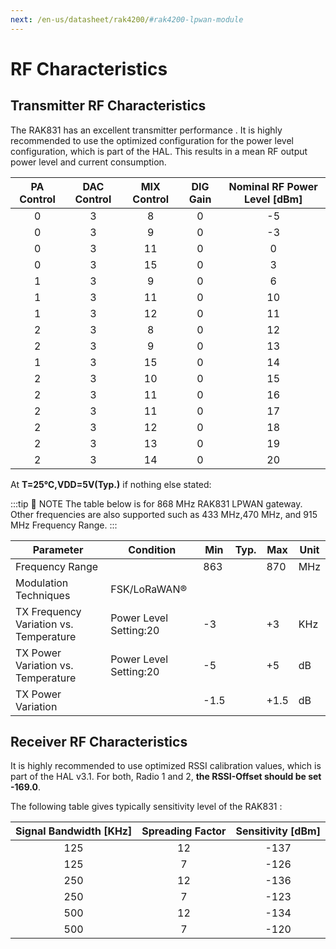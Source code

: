 ```yaml
---
next: /en-us/datasheet/rak4200/#rak4200-lpwan-module
---
```


# RF Characteristics

## Transmitter RF Characteristics

The RAK831 has an excellent transmitter performance . It is highly recommended to use the optimized configuration for the power level configuration, which is part of the HAL. This results in a mean RF output power level and current consumption.

| PA Control | DAC Control | MIX Control | DIG Gain | Nominal RF Power Level \[dBm\] |
| :--------: | :---------: | :---------: | :------: | :----------------------------: |
|     0      |      3      |      8      |    0     |               -5               |
|     0      |      3      |      9      |    0     |               -3               |
|     0      |      3      |     11      |    0     |               0                |
|     0      |      3      |     15      |    0     |               3                |
|     1      |      3      |      9      |    0     |               6                |
|     1      |      3      |     11      |    0     |               10               |
|     1      |      3      |     12      |    0     |               11               |
|     2      |      3      |      8      |    0     |               12               |
|     2      |      3      |      9      |    0     |               13               |
|     1      |      3      |     15      |    0     |               14               |
|     2      |      3      |     10      |    0     |               15               |
|     2      |      3      |     11      |    0     |               16               |
|     2      |      3      |     11      |    0     |               17               |
|     2      |      3      |     12      |    0     |               18               |
|     2      |      3      |     13      |    0     |               19               |
|     2      |      3      |     14      |    0     |               20               |


At **T=25℃,VDD=5V(Typ.)** if nothing else stated:

:::tip 📝 NOTE
The table below is for 868 MHz RAK831 LPWAN gateway. Other frequencies are also supported such as 433 MHz,470 MHz, and 915 MHz Frequency Range.
:::

| Parameter                              | Condition              | Min  | Typ. | Max  | Unit |
| -------------------------------------- | ---------------------- | ---- | ---- | ---- | ---- |
| Frequency Range                        |                        | 863  |      | 870  | MHz  |
| Modulation Techniques                  | FSK/LoRaWAN®           |      |      |      |      |
| TX Frequency Variation vs. Temperature | Power Level Setting:20 | -3   |      | +3   | KHz  |
| TX Power Variation vs. Temperature     | Power Level Setting:20 | -5   |      | +5   | dB   |
| TX Power Variation                     |                        | -1.5 |      | +1.5 | dB   |


## Receiver RF Characteristics

It is highly recommended to use optimized RSSI calibration values, which is part of the HAL v3.1. For both, Radio 1 and 2, **the RSSI-Offset should be set -169.0**.

The following table gives typically sensitivity level of the RAK831 :

| Signal Bandwidth [KHz] | Spreading Factor | Sensitivity [dBm] |
| :--------------------: | :--------------: | :---------------: |
|          125           |        12        |       -137        |
|          125           |        7         |       -126        |
|          250           |        12        |       -136        |
|          250           |        7         |       -123        |
|          500           |        12        |       -134        |
|          500           |        7         |       -120        |


